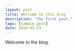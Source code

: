 ```yaml
---
layout: post
title: Welcome to this blog
description: "The first post."
tags: [sample post]
date: 2016-03-23
---
```


Welcome to the blog.